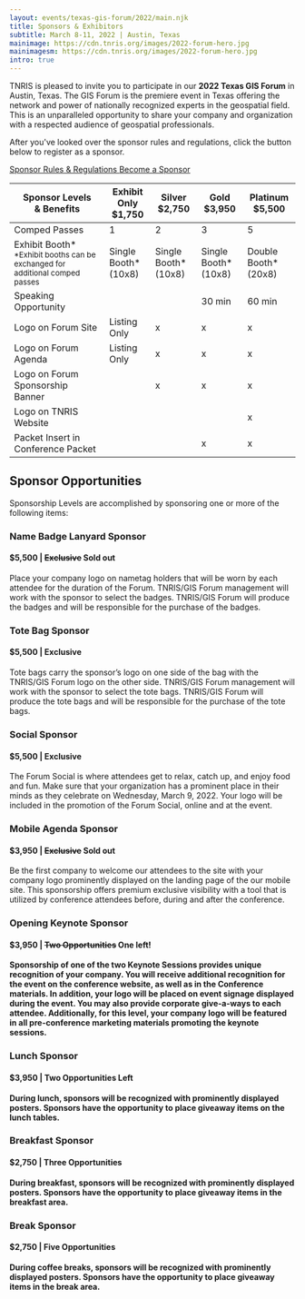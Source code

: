```yaml
---
layout: events/texas-gis-forum/2022/main.njk
title: Sponsors & Exhibitors
subtitle: March 8-11, 2022 | Austin, Texas
mainimage: https://cdn.tnris.org/images/2022-forum-hero.jpg
mainimagesm: https://cdn.tnris.org/images/2022-forum-hero.jpg
intro: true
---
```

<head>
<link rel="preconnect" href="https://fonts.googleapis.com">
<link rel="preconnect" href="https://fonts.gstatic.com" crossorigin>
<link href="https://fonts.googleapis.com/css2?family=DM+Sans:ital,wght@0,400;0,500;0,700;1,400;1,500;1,700&display=swap" rel="stylesheet">
</head>


<section class="intro">
  <p class="lead">TNRIS is pleased to invite you to participate in our <strong>2022 Texas GIS Forum</strong> in Austin, Texas. The GIS Forum is the premiere event in Texas offering the network and power of nationally recognized experts in the geospatial field. This is an unparalleled opportunity to share your company and organization with a respected audience of geospatial professionals.</p>
 <p class="lead">After you've looked over the sponsor rules and regulations, click the button below to register as a sponsor.</p>

  <div class="sponsor-cta-container">
    <a class="button secondary"  
      href="https://cdn.tnris.org/documents/Rules and Regulations 2022.pdf">
      <i class="fa fa-file"></i>Sponsor Rules &amp; Regulations
    </a>
   <a class="button primary" 
     href="https://events.eply.com/2022GISForumSponsorApplication">
     <i class="fa fa-pencil" aria-hidden="true"></i>Become a Sponsor 
    </a>
  </div>
</section>

<section>
<div class="sponsor-levels">
  <table class="sponsor-table">
    <thead>
      <tr>
        <th><strong>Sponsor Levels<br>& Benefits</strong></th>
        <th><strong>Exhibit Only</strong><br>$1,750</th>
        <th><strong>Silver</strong><br>$2,750</th>
        <th><strong>Gold</strong><br>$3,950</th>
        <th><strong>Platinum</strong><br>$5,500</th>
      </tr>
    </thead>
    <tbody>
      <tr>
        <td>Comped Passes</td>
        <td>1</td>
        <td>2</td>
        <td>3</td>
        <td>5</td>
      </tr>
      <tr>
        <td>Exhibit Booth*<br><small>*Exhibit booths can be exchanged for additional comped passes<small></td>
        <td>Single Booth*<br>(10x8)</td>
        <td>Single Booth*<br>(10x8)</td>
        <td>Single Booth*<br>(10x8)</td>
        <td>Double Booth*<br>(20x8)</td>
      </tr>
      <tr>
        <td>Speaking Opportunity</td>
        <td></td>
        <td></td>
        <td>30 min</td>
        <td>60 min</td>
      <tr>
        <td>Logo on Forum Site</td>
        <td>Listing Only</td>
        <td>x</td>
        <td>x</td>
        <td>x</td>
      </tr>
      <tr>
        <td>Logo on Forum Agenda</td>
        <td>Listing Only</td>
        <td>x</td>
        <td>x</td>
        <td>x</td>
      </tr>
      <tr>
        <td>Logo on Forum Sponsorship Banner</td>
        <td></td>
        <td>x</td>
        <td>x</td>
        <td>x</td>
      </tr>
       <tr>
        <td>Logo on TNRIS Website</td>
        <td></td>
        <td></td>
        <td></td>
        <td>x</td>
      </tr>
      <tr>
        <td>Packet Insert in Conference Packet</td>
        <td></td>
        <td></td>
        <td>x</td>
        <td>x</td>
      </tr>
    </tbody>
  </table>
  <div class="sponsor-opportunities">
    <h2 class="forum-2022-h2">Sponsor Opportunities</h2>
    <p>Sponsorship Levels are accomplished by sponsoring one or more of the following items:</p>
    <h3 class="forum-2022-h3">Name Badge Lanyard Sponsor</h3>
    <h4 class="forum-2022-h4">$5,500 | <span class="greyed"><strike>Exclusive</strike>  Sold out</span></h4>
    <p>Place your company logo on nametag holders that will be worn by each attendee for the duration of the Forum. TNRIS/GIS Forum management will work with the sponsor to select the badges. TNRIS/GIS Forum will produce the badges and will be responsible for the purchase of the badges.</p>
    <h3 class="forum-2022-h3">Tote Bag Sponsor</h3>
    <h4 class="forum-2022-h4">$5,500 | <b>Exclusive</b></h4>
    <p>Tote bags carry the sponsor’s logo on one side of the bag with the TNRIS/GIS Forum logo on the other side. TNRIS/GIS Forum management will work with the sponsor to select the tote bags. TNRIS/GIS Forum will produce the tote bags and will be responsible for the purchase of the tote bags. </p>
    <h3 class="forum-2022-h3">Social Sponsor</h3>
    <h4 class="forum-2022-h4">$5,500 | <b>Exclusive</b></h4>
    <p>The Forum Social is where attendees get to relax, catch up, and enjoy food and fun. Make sure that your organization has a prominent place in their minds as they celebrate on Wednesday, March 9, 2022. Your logo will be included in the promotion of the Forum Social, online and at the event.</p>
    <h3 class="forum-2022-h3">Mobile Agenda Sponsor</h3>
    <h4 class="forum-2022-h4">$3,950 | <span class="greyed"><strike>Exclusive</strike>  Sold out</span></h4>
    <p>Be the first company to welcome our attendees to the site with your company logo prominently displayed on the landing page of the our mobile site. This sponsorship offers premium exclusive visibility with a tool that is utilized by conference attendees before, during and after the conference. </p>
    <h3 class="forum-2022-h3">Opening Keynote Sponsor</h3>
    <h4 class="forum-2022-h4">$3,950 | <span class="greyed"><strike>Two Opportunities</strike></span><b> One left!</h4>
    <p>Sponsorship of one of the two Keynote Sessions provides unique recognition of your company. You will receive additional recognition for the event on the conference website, as well as in the Conference materials. In addition, your logo will be placed on event signage displayed during the event. You may also provide corporate give-a-ways to each attendee. Additionally, for this level, your company logo will be featured in all pre-conference marketing materials promoting the keynote sessions. </p>
    <h3 class="forum-2022-h3">Lunch Sponsor</h3>
    <h4 class="forum-2022-h4">$3,950 | Two Opportunities Left</h4>
    <p>During lunch, sponsors will be recognized with prominently displayed posters. Sponsors have the opportunity to place giveaway items on the lunch tables.</p>
    <h3 class="forum-2022-h3">Breakfast Sponsor</h3>
    <h4 class="forum-2022-h4">$2,750 | Three Opportunities</h4>
    <p>During breakfast, sponsors will be recognized with prominently displayed posters. Sponsors have the opportunity to place giveaway items in the breakfast area.</p>
    <h3 class="forum-2022-h3">Break Sponsor</h3>
    <h4 class="forum-2022-h4">$2,750 | Five Opportunities</h4>
    <p>During coffee breaks, sponsors will be recognized with prominently displayed posters. Sponsors have the opportunity to place giveaway items in the break area.</p>
  </div>
</div>
</section>
